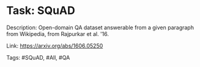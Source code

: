 Task: SQuAD
============
Description: Open-domain QA dataset answerable from a given paragraph from Wikipedia, from Rajpurkar et al. '16.

Link: https://arxiv.org/abs/1606.05250

Tags: #SQuAD, #All, #QA
